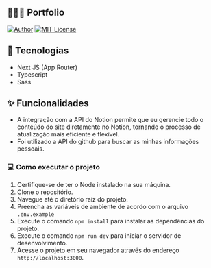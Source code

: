 ## 👨🏻‍💻 Portfolio

[![Author](https://img.shields.io/badge/author-ClodoaldoDantas-3b82f6)](https://github.com/ClodoaldoDantas)
[![MIT License](https://img.shields.io/badge/License-MIT-3b82f6.svg)](https://choosealicense.com/licenses/mit/)

## 🚀 Tecnologias

- Next JS (App Router)
- Typescript
- Sass

## ✨ Funcionalidades

- A integração com a API do Notion permite que eu gerencie todo o conteúdo do site diretamente no Notion, tornando o processo de atualização mais eficiente e flexível.
- Foi utilizado a API do github para buscar as minhas informações pessoais.

 ### 💻 Como executar o projeto

1. Certifique-se de ter o Node instalado na sua máquina.
2. Clone o repositório.
3. Navegue até o diretório raiz do projeto.
4. Preencha as variáveis de ambiente de acordo com o arquivo `.env.example`
5. Execute o comando `npm install` para instalar as dependências do projeto.
6. Execute o comando `npm run dev` para iniciar o servidor de desenvolvimento.
7. Acesse o projeto em seu navegador através do endereço `http://localhost:3000`.
